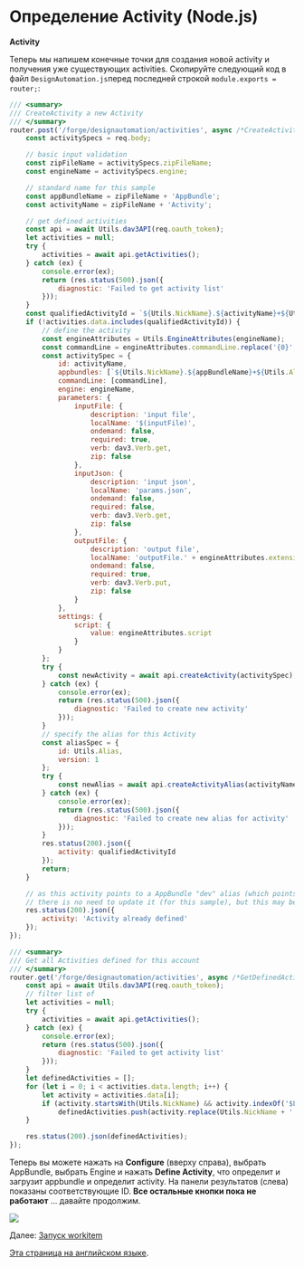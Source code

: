 # Определение Activity (Node.js)

**Activity**

Теперь мы напишем конечные точки для создания новой activity и получения уже существующих activities. Скопируйте следующий код в файл `DesignAutomation.js`перед последней строкой `module.exports = router;`:

```javascript
/// <summary>
/// CreateActivity a new Activity
/// </summary>
router.post('/forge/designautomation/activities', async /*CreateActivity*/ (req, res) => {
	const activitySpecs = req.body;

	// basic input validation
	const zipFileName = activitySpecs.zipFileName;
	const engineName = activitySpecs.engine;

	// standard name for this sample
	const appBundleName = zipFileName + 'AppBundle';
	const activityName = zipFileName + 'Activity';

	// get defined activities
	const api = await Utils.dav3API(req.oauth_token);
	let activities = null;
	try {
		activities = await api.getActivities();
	} catch (ex) {
		console.error(ex);
		return (res.status(500).json({
			diagnostic: 'Failed to get activity list'
		}));
	}
	const qualifiedActivityId = `${Utils.NickName}.${activityName}+${Utils.Alias}`;
	if (!activities.data.includes(qualifiedActivityId)) {
		// define the activity
		const engineAttributes = Utils.EngineAttributes(engineName);
		const commandLine = engineAttributes.commandLine.replace('{0}', appBundleName);
		const activitySpec = {
			id: activityName,
			appbundles: [`${Utils.NickName}.${appBundleName}+${Utils.Alias}`],
			commandLine: [commandLine],
			engine: engineName,
			parameters: {
				inputFile: {
					description: 'input file',
					localName: '$(inputFile)',
					ondemand: false,
					required: true,
					verb: dav3.Verb.get,
					zip: false
				},
				inputJson: {
					description: 'input json',
					localName: 'params.json',
					ondemand: false,
					required: false,
					verb: dav3.Verb.get,
					zip: false
				},
				outputFile: {
					description: 'output file',
					localName: 'outputFile.' + engineAttributes.extension,
					ondemand: false,
					required: true,
					verb: dav3.Verb.put,
					zip: false
				}
			},
			settings: {
				script: {
					value: engineAttributes.script
				}
			}
		};
		try {
			const newActivity = await api.createActivity(activitySpec);
		} catch (ex) {
			console.error(ex);
			return (res.status(500).json({
				diagnostic: 'Failed to create new activity'
			}));
		}
		// specify the alias for this Activity
		const aliasSpec = {
			id: Utils.Alias,
			version: 1
		};
		try {
			const newAlias = await api.createActivityAlias(activityName, aliasSpec);
		} catch (ex) {
			console.error(ex);
			return (res.status(500).json({
				diagnostic: 'Failed to create new alias for activity'
			}));
		}
		res.status(200).json({
			activity: qualifiedActivityId
		});
		return;
	}

	// as this activity points to a AppBundle "dev" alias (which points to the last version of the bundle),
	// there is no need to update it (for this sample), but this may be extended for different contexts
	res.status(200).json({
		activity: 'Activity already defined'
	});
});

/// <summary>
/// Get all Activities defined for this account
/// </summary>
router.get('/forge/designautomation/activities', async /*GetDefinedActivities*/ (req, res) => {
	const api = await Utils.dav3API(req.oauth_token);
	// filter list of 
	let activities = null;
	try {
		activities = await api.getActivities();
	} catch (ex) {
		console.error(ex);
		return (res.status(500).json({
			diagnostic: 'Failed to get activity list'
		}));
	}
	let definedActivities = [];
	for (let i = 0; i < activities.data.length; i++) {
		let activity = activities.data[i];
		if (activity.startsWith(Utils.NickName) && activity.indexOf('$LATEST') === -1)
			definedActivities.push(activity.replace(Utils.NickName + '.', ''));
	}

	res.status(200).json(definedActivities);
});
```
Теперь вы можете нажать на **Configure** (вверху справа), выбрать AppBundle, выбрать Engine и нажать **Define Activity**, что определит и загрузит appbundle и определит activity. На панели результатов (слева) показаны соответствующие ID. **Все остальные кнопки пока не работают** ... давайте продолжим.

![](_media/designautomation/define_activity.gif)

Далее: [Запуск workitem](/ru-RU/designautomation/workitem/README.md)

[Эта страница на английском языке](https://learnforge.autodesk.io/#/designautomation/activity/nodejs).

